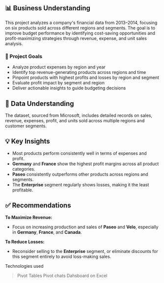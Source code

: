 ## 📊 Business Understanding

This project analyzes a company's financial data from 2013–2014, focusing on six products sold across different regions and segments. The goal is to improve budget performance by identifying cost-saving opportunities and profit-maximizing strategies through revenue, expense, and unit sales analysis.

### 🎯 Project Goals
- Analyze product expenses by region and year
- Identify top revenue-generating products across regions and time
- Pinpoint products with highest profits and losses by region and segment
- Evaluate profit impact by segment and region
- Deliver actionable insights to guide budgeting decisions

## 🧠 Data Understanding

The dataset, sourced from Microsoft, includes detailed records on sales, revenue, expenses, profit, and units sold across multiple regions and customer segments.

## 💡 Key Insights
- Most products perform consistently well in terms of expenses and profit.
- **Germany** and **France** show the highest profit margins across all product categories.
- **Paseo** consistently outperforms other products across regions and segments.
- The **Enterprise** segment regularly shows losses, making it the least profitable.

## ✅ Recommendations

**To Maximize Revenue:**
- Focus on increasing production and sales of **Paseo** and **Velo**, especially in **Germany**, **France**, and **Canada**.

**To Reduce Losses:**
- Reconsider selling to the **Enterprise** segment, or eliminate discounts for this segment entirely to avoid loss-making sales.



Technologies used
>Pivot Tables
>Pivot chats
>Dahsboard on Excel
